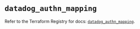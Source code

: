 # `datadog_authn_mapping`

Refer to the Terraform Registry for docs: [`datadog_authn_mapping`](https://registry.terraform.io/providers/datadog/datadog/3.59.0/docs/resources/authn_mapping).
